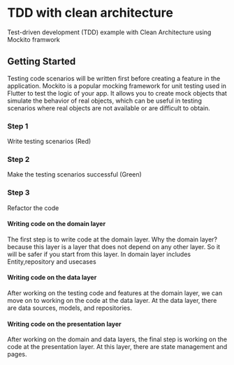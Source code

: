 # TDD with clean architecture 

Test-driven development (TDD) example with Clean Architecture using Mockito framwork

## Getting Started
Testing code scenarios will be written first before creating a feature in the application.
Mockito is a popular mocking framework for unit testing used in Flutter to test the logic of your app.
It allows you to create mock objects that simulate the behavior of real objects, which can be useful in testing scenarios where real objects are not available or are difficult to obtain.

### Step 1
Write testing scenarios (Red)

### Step 2
Make the testing scenarios successful (Green)

### Step 3
Refactor the code

#### Writing code on the domain layer
The first step is to write code at the domain layer. Why the domain layer? because this layer is a layer that does not depend on any other layer. So it will be safer if you start from this layer. In domain layer includes Entity,repository and usecases

#### Writing code on the data layer
After working on the testing code and features at the domain layer, we can move on to working on the code at the data layer. At the data layer, there are data sources, models, and repositories.

#### Writing code on the presentation layer
After working on the domain and data layers, the final step is working on the code at the presentation layer. At this layer, there are state management and pages.



